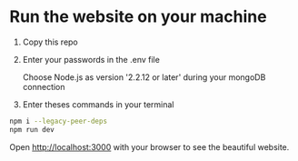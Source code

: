 # Run the website on your machine

1. Copy this repo

2. Enter your passwords in the .env file

    Choose Node.js as version '2.2.12 or later' during your mongoDB connection

3. Enter theses commands in your terminal

```bash
npm i --legacy-peer-deps
npm run dev
```

Open [http://localhost:3000](http://localhost:3000) with your browser to see the beautiful website.
